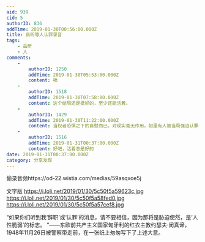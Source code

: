 ```yaml
---
aid: 939
cid: 5
authorID: 836
addTime: 2019-01-30T00:56:00.000Z
title: 岳昕等人认罪录音
tags:
    - 岳昕
    - 人
comments:
    -
        authorID: 1250
        addTime: 2019-01-30T05:53:00.000Z
        content: 唉
    -
        authorID: 1518
        addTime: 2019-01-30T07:58:00.000Z
        content: 这个结局还是挺好的，至少还能活着。
    -
        authorID: 1429
        addTime: 2019-01-30T11:22:00.000Z
        content: 当权者恐惧之下的自慰而已，对现实毫无作用，如里有人被当局强迫认罪，应对方法应该是马上接受，不要对抗，留得青山在，不怕没材烧
    -
        authorID: 1516
        addTime: 2019-01-31T00:37:00.000Z
        content: 好吧，活着总是好的
date: 2019-01-31T00:37:00.000Z
category: 分享发现
---
```


偷录音频https://od-22.wistia.com/medias/59asqxoe5j

文字版 https://i.loli.net/2019/01/30/5c50f5a59623c.jpg https://i.loli.net/2019/01/30/5c50f5a58fed0.jpg https://i.loli.net/2019/01/30/5c50f5a57cef8.jpg

“如果你们听到我‘辞职’或‘认罪’的消息，请不要相信，因为那将是胁迫使然，是‘人性脆弱’的标志。 ”——东欧前共产主义国家匈牙利的红衣主教约瑟夫·闵真谛，1948年11月26日被警察带走前，在一张纸上匆匆写下了上述大意。
